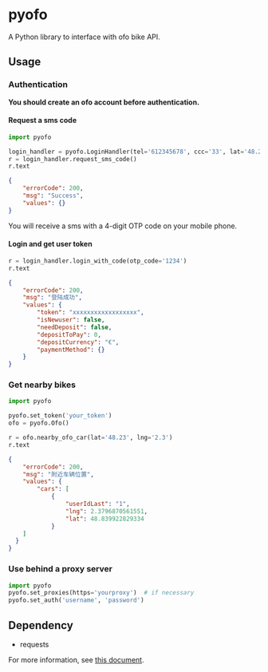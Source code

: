 # pyofo
A Python library to interface with ofo bike API.

## Usage
### Authentication
**You should create an ofo account before authentication.**

#### Request a sms code
```python
import pyofo

login_handler = pyofo.LoginHandler(tel='612345678', ccc='33', lat='48.23', lng='2.3')
r = login_handler.request_sms_code()
r.text
```

```json
{
    "errorCode": 200,
    "msg": "Success",
    "values": {}
}
```

You will receive a sms with a 4-digit OTP code on your mobile phone.

#### Login and get user token
```python
r = login_handler.login_with_code(otp_code='1234')
r.text
```

```json
{
    "errorCode": 200,
    "msg": "登陆成功",
    "values": {
        "token": "xxxxxxxxxxxxxxxxxx",
        "isNewuser": false,
        "needDeposit": false,
        "depositToPay": 0,
        "depositCurrency": "€",
        "paymentMethod": {}
    }
}
```

### Get nearby bikes
```python
import pyofo

pyofo.set_token('your_token')
ofo = pyofo.Ofo()

r = ofo.nearby_ofo_car(lat='48.23', lng='2.3')
r.text
```

```json
{
	"errorCode": 200,
	"msg": "附近车辆位置",
	"values": {
		"cars": [
			{
				"userIdLast": "1",
				"lng": 2.3796870561551,
				"lat": 48.839922829334
			}
    ]
  }
}
```

### Use behind a proxy server
```python
import pyofo
pyofo.set_proxies(https='yourproxy')  # if necessary
pyofo.set_auth('username', 'password')
```

## Dependency
- requests

For more information, see [this document](https://github.com/ubahnverleih/WoBike/blob/master/Ofo.md).
